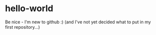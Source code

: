 # hello-world
Be nice - I'm new to github :)
(and I've not yet decided what to put in my first repository...)
